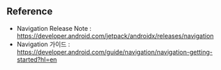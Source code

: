 Reference 
----
- Navigation Release Note :  https://developer.android.com/jetpack/androidx/releases/navigation
- Navigation 가이드 : https://developer.android.com/guide/navigation/navigation-getting-started?hl=en
